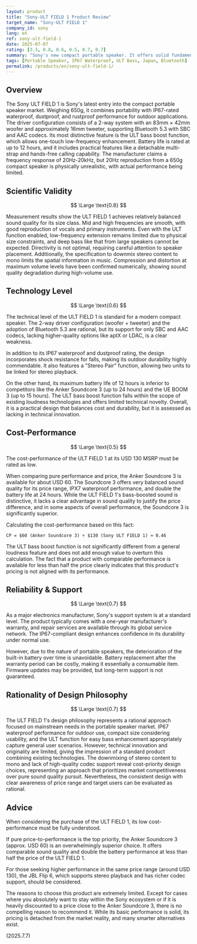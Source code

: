 ```yaml
---
layout: product
title: "Sony-ULT FIELD 1 Product Review"
target_name: "Sony-ULT FIELD 1"
company_id: sony
lang: en
ref: sony-ult-field-1
date: 2025-07-07
rating: [3.3, 0.8, 0.6, 0.5, 0.7, 0.7]
summary: "Sony's new compact portable speaker. It offers solid fundamentals like the ULT bass boost function, IP67 waterproofing, and a 12-hour battery. However, its cost-performance is rated extremely low due to the existence of the Anker Soundcore 3, which offers similar basic performance at less than half the price. It also lacks a clear advantage over competitors like the JBL Flip 6 in terms of sound quality and features, making it difficult to justify its price."
tags: [Portable Speaker, IP67 Waterproof, ULT Bass, Japan, Bluetooth]
permalink: /products/en/sony-ult-field-1/
---
```


## Overview

The Sony ULT FIELD 1 is Sony's latest entry into the compact portable speaker market. Weighing 650g, it combines portability with IP67-rated waterproof, dustproof, and rustproof performance for outdoor applications. The driver configuration consists of a 2-way system with an 83mm × 42mm woofer and approximately 16mm tweeter, supporting Bluetooth 5.3 with SBC and AAC codecs. Its most distinctive feature is the ULT bass boost function, which allows one-touch low-frequency enhancement. Battery life is rated at up to 12 hours, and it includes practical features like a detachable multi-strap and hands-free calling capability. The manufacturer claims a frequency response of 20Hz-20kHz, but 20Hz reproduction from a 650g compact speaker is physically unrealistic, with actual performance being limited.

## Scientific Validity

$$ \Large \text{0.8} $$

Measurement results show the ULT FIELD 1 achieves relatively balanced sound quality for its size class. Mid and high frequencies are smooth, with good reproduction of vocals and primary instruments. Even with the ULT function enabled, low-frequency extension remains limited due to physical size constraints, and deep bass like that from large speakers cannot be expected. Directivity is not optimal, requiring careful attention to speaker placement. Additionally, the specification to downmix stereo content to mono limits the spatial information in music. Compression and distortion at maximum volume levels have been confirmed numerically, showing sound quality degradation during high-volume use.

## Technology Level

$$ \Large \text{0.6} $$

The technical level of the ULT FIELD 1 is standard for a modern compact speaker. The 2-way driver configuration (woofer + tweeter) and the adoption of Bluetooth 5.3 are rational, but its support for only SBC and AAC codecs, lacking higher-quality options like aptX or LDAC, is a clear weakness.

In addition to its IP67 waterproof and dustproof rating, the design incorporates shock resistance for falls, making its outdoor durability highly commendable. It also features a "Stereo Pair" function, allowing two units to be linked for stereo playback.

On the other hand, its maximum battery life of 12 hours is inferior to competitors like the Anker Soundcore 3 (up to 24 hours) and the UE BOOM 3 (up to 15 hours). The ULT bass boost function falls within the scope of existing loudness technologies and offers limited technical novelty. Overall, it is a practical design that balances cost and durability, but it is assessed as lacking in technical innovation.

## Cost-Performance

$$ \Large \text{0.5} $$

The cost-performance of the ULT FIELD 1 at its USD 130 MSRP must be rated as low.

When comparing pure performance and price, the Anker Soundcore 3 is available for about USD 60. The Soundcore 3 offers very balanced sound quality for its price range, IPX7 waterproof performance, and double the battery life at 24 hours. While the ULT FIELD 1's bass-boosted sound is distinctive, it lacks a clear advantage in sound quality to justify the price difference, and in some aspects of overall performance, the Soundcore 3 is significantly superior.

Calculating the cost-performance based on this fact:

`CP = $60 (Anker Soundcore 3) ÷ $130 (Sony ULT FIELD 1) ≈ 0.46`

The ULT bass boost function is not significantly different from a general loudness feature and does not add enough value to overturn this calculation. The fact that a product with comparable performance is available for less than half the price clearly indicates that this product's pricing is not aligned with its performance.

## Reliability & Support

$$ \Large \text{0.7} $$

As a major electronics manufacturer, Sony's support system is at a standard level. The product typically comes with a one-year manufacturer's warranty, and repair services are available through its global service network. The IP67-compliant design enhances confidence in its durability under normal use.

However, due to the nature of portable speakers, the deterioration of the built-in battery over time is unavoidable. Battery replacement after the warranty period can be costly, making it essentially a consumable item. Firmware updates may be provided, but long-term support is not guaranteed.

## Rationality of Design Philosophy

$$ \Large \text{0.7} $$

The ULT FIELD 1's design philosophy represents a rational approach focused on mainstream needs in the portable speaker market. IP67 waterproof performance for outdoor use, compact size considering usability, and the ULT function for easy bass enhancement appropriately capture general user scenarios. However, technical innovation and originality are limited, giving the impression of a standard product combining existing technologies. The downmixing of stereo content to mono and lack of high-quality codec support reveal cost-priority design choices, representing an approach that prioritizes market competitiveness over pure sound quality pursuit. Nevertheless, the consistent design with clear awareness of price range and target users can be evaluated as rational.

## Advice

When considering the purchase of the ULT FIELD 1, its low cost-performance must be fully understood.

If pure price-to-performance is the top priority, the Anker Soundcore 3 (approx. USD 60) is an overwhelmingly superior choice. It offers comparable sound quality and double the battery performance at less than half the price of the ULT FIELD 1.

For those seeking higher performance in the same price range (around USD 130), the JBL Flip 6, which supports stereo playback and has richer codec support, should be considered.

The reasons to choose this product are extremely limited. Except for cases where you absolutely want to stay within the Sony ecosystem or if it is heavily discounted to a price close to the Anker Soundcore 3, there is no compelling reason to recommend it. While its basic performance is solid, its pricing is detached from the market reality, and many smarter alternatives exist.

(2025.7.7)
